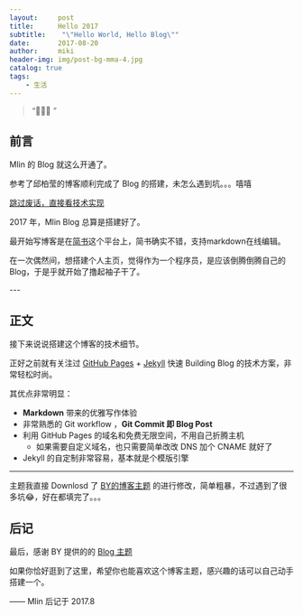 ```yaml
---
layout:     post
title:      Hello 2017
subtitle:    "\"Hello World, Hello Blog\""
date:       2017-08-20
author:     miki
header-img: img/post-bg-mma-4.jpg
catalog: true
tags:
    - 生活
---
```


> “🙉🙉🙉 ”


## 前言

Mlin 的 Blog 就这么开通了。

参考了邱柏莹的博客顺利完成了 Blog 的搭建，未怎么遇到坑。。。嘻嘻

[跳过废话，直接看技术实现 ](#build) 

2017 年，Mlin Blog 总算是搭建好了。

最开始写博客是在[简书](www.jianshu.com)这个平台上，简书确实不错，支持markdown在线编辑。

在一次偶然间，想搭建个人主页，觉得作为一个程序员，是应该倒腾倒腾自己的Blog，于是乎就开始了撸起袖子干了。

<p id = "build"></p>
---

## 正文

接下来说说搭建这个博客的技术细节。  

正好之前就有关注过 [GitHub Pages](https://pages.github.com/) + [Jekyll](http://jekyllrb.com/) 快速 Building Blog 的技术方案，非常轻松时尚。

其优点非常明显：

* **Markdown** 带来的优雅写作体验
* 非常熟悉的 Git workflow ，**Git Commit 即 Blog Post**
* 利用 GitHub Pages 的域名和免费无限空间，不用自己折腾主机
	* 如果需要自定义域名，也只需要简单改改 DNS 加个 CNAME 就好了 
* Jekyll 的自定制非常容易，基本就是个模版引擎



---


主题我直接 Downlosd 了 [BY的博客主题](http://qiubaiying.top/) 的进行修改，简单粗暴，不过遇到了很多坑😂，好在都填完了。。。



## 后记

最后，感谢 BY 提供的的 [Blog 主题](https://github.com/qiubaiying/qiubaiying.github.io)

如果你恰好逛到了这里，希望你也能喜欢这个博客主题，感兴趣的话可以自己动手搭建一个。

—— Mlin 后记于 2017.8


